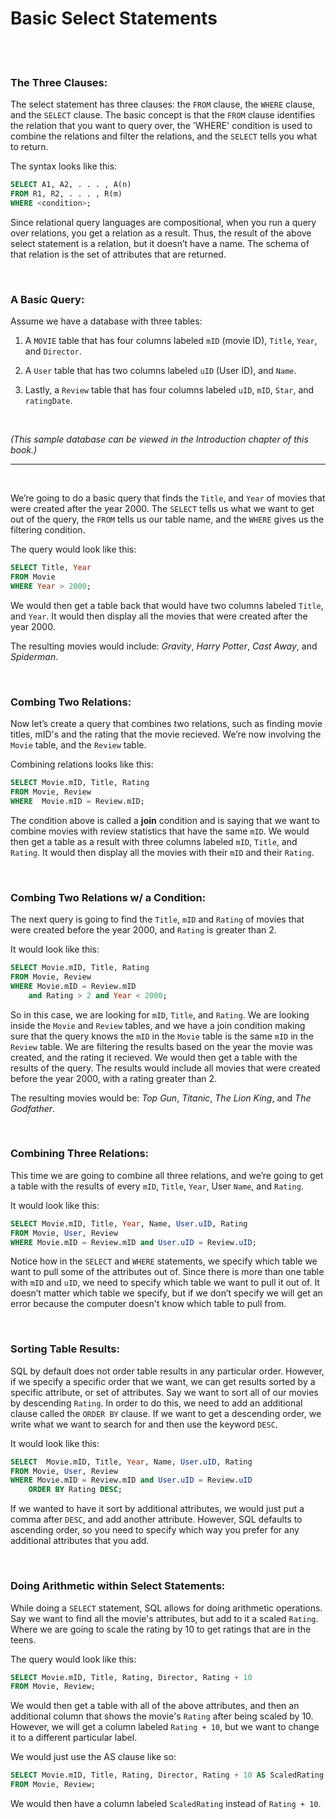 # Basic Select Statements

<br>
<br>

### The Three Clauses:

The select statement has three clauses: the `FROM` clause, the `WHERE` clause, and the `SELECT` clause. The basic concept is that the `FROM` clause identifies the relation that you want to query over, the 'WHERE' condition is used to combine the relations and filter the relations, and the `SELECT` tells you what to return.

The syntax looks like this:

```sql
SELECT A1, A2, . . . , A(n)
FROM R1, R2, . . . , R(m)
WHERE <condition>;
```

Since relational query languages are compositional, when you run a query over relations, you get a relation as a result. Thus, the result of the above select statement is a relation, but it doesn’t have a name. The schema of that relation is the set of attributes that are returned.

<br>

### A Basic Query:

Assume we have a database with three tables:
1. A `MOVIE` table that has four columns labeled `mID` (movie ID), `Title`, `Year`, and `Director`.

2. A `User` table that has two columns labeled `uID` (User ID), and `Name`.

3. Lastly, a `Review` table that has four columns labeled `uID`, `mID`, `Star`, and `ratingDate`.

<br>

*(This sample database can be viewed in the Introduction chapter of this book.)*

---

<br>

We’re going to do a basic query that finds the `Title`, and `Year` of movies that were created after the year 2000. The `SELECT` tells us what we want to get out of the query, the `FROM` tells us our table name, and the `WHERE` gives us the filtering condition.

The query would look like this:

```sql
SELECT Title, Year
FROM Movie
WHERE Year > 2000;
```

We would then get a table back that would have two columns labeled `Title`, and `Year`. It would then display all the movies that were created after the year 2000.

The resulting movies would include: *Gravity*, *Harry Potter*, *Cast Away*, and *Spiderman*.

<br>

### Combing Two Relations:

Now let’s create a query that combines two relations, such as finding movie titles, mID's and the rating that the movie recieved. We’re now involving the `Movie` table, and the `Review` table.

Combining relations looks like this:

```sql
SELECT Movie.mID, Title, Rating
FROM Movie, Review
WHERE  Movie.mID = Review.mID;
```

The condition above is called a **join** condition and is saying that we want to combine movies with review statistics that have the same `mID`. We would then get a table as a result with three columns labeled `mID`, `Title`, and `Rating`. It would then display all the movies with their `mID` and their `Rating`.

<br>

### Combing Two Relations w/ a Condition:

The next query is going to find the `Title`, `mID` and `Rating` of movies that were created before the year 2000, and `Rating` is greater than 2.

It would look like this:

```sql
SELECT Movie.mID, Title, Rating
FROM Movie, Review
WHERE Movie.mID = Review.mID
    and Rating > 2 and Year < 2000;
```

So in this case, we are looking for `mID`, `Title`, and `Rating`. We are looking inside the `Movie` and `Review` tables, and we have a join condition making sure that the query knows the `mID` in the `Movie` table is the same `mID` in the `Review` table. We are filtering the results based on the year the movie was created, and the rating it recieved. We would then get a table with the results of the query. The results would include all movies that were created before the year 2000, with a rating greater than 2.

The resulting movies would be: *Top Gun*, *Titanic*, *The Lion King*, and *The Godfather*.

<br>

### Combining Three Relations:

This time we are going to combine all three relations, and we’re going to get a table with the results of every `mID`, `Title`, `Year`, User `Name`, and `Rating`.

It would look like this:

```sql
SELECT Movie.mID, Title, Year, Name, User.uID, Rating
FROM Movie, User, Review
WHERE Movie.mID = Review.mID and User.uID = Review.uID;
```

Notice how in the `SELECT` and `WHERE` statements, we specify which table we want to pull some of the attributes out of. Since there is more than one table with `mID` and `uID`, we need to specify which table we want to pull it out of. It doesn’t matter which table we specify, but if we don’t specify we will get an error because the computer doesn't know which table to pull from.

<br>

### Sorting Table Results:

SQL by default does not order table results in any particular order. However, if we specify a specific order that we want, we can get results sorted by a specific attribute, or set of attributes. Say we want to sort all of our movies by descending `Rating`. In order to do this, we need to add an additional clause called the `ORDER BY` clause. If we want to get a descending order, we write what we want to search for and then use the keyword `DESC`.

It would look like this:

```sql
SELECT  Movie.mID, Title, Year, Name, User.uID, Rating
FROM Movie, User, Review
WHERE Movie.mID = Review.mID and User.uID = Review.uID
    ORDER BY Rating DESC;
```

If we wanted to have it sort by additional attributes, we would just put a comma after `DESC`, and add another attribute. However, SQL defaults to ascending order, so you need to specify which way you prefer for any additional attributes that you add.

<br>

### Doing Arithmetic within Select Statements:

While doing a `SELECT` statement, SQL allows for doing arithmetic operations. Say we want to find all the movie's attributes, but add to it a scaled `Rating`. Where we are going to scale the rating by 10 to get ratings that are in the teens.

The query would look like this:

```sql
SELECT Movie.mID, Title, Rating, Director, Rating + 10
FROM Movie, Review;
```

We would then get a table with all of the above attributes, and then an additional column that shows the movie's `Rating` after being scaled by 10. However, we will get a column labeled `Rating + 10`, but we want to change it to a different particular label.

We would just use the AS clause like so:

```sql
SELECT Movie.mID, Title, Rating, Director, Rating + 10 AS ScaledRating
FROM Movie, Review;
```

We would then have a column labeled `ScaledRating` instead of `Rating + 10`.

